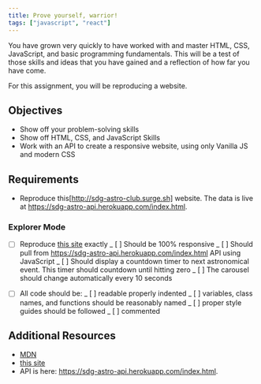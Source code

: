 ```yaml
---
title: Prove yourself, warrior!
tags: ["javascript", "react"]
---
```


You have grown very quickly to have worked with and master HTML, CSS,
JavaScript, and basic programming fundamentals. This will be a test of those
skills and ideas that you have gained and a reflection of how far you have come.

For this assignment, you will be reproducing a website.

## Objectives

- Show off your problem-solving skills
- Show off HTML, CSS, and JavaScript Skills
- Work with an API to create a responsive website, using only Vanilla JS and
  modern CSS

## Requirements

- Reproduce this[http://sdg-astro-club.surge.sh] website. The data is live at
  https://sdg-astro-api.herokuapp.com/index.html.

### Explorer Mode

- [ ] Reproduce [this site](http://sdg-astro-club.surge.sh) exactly _ [ ] Should
      be 100% responsive _ [ ] Should pull from
      https://sdg-astro-api.herokuapp.com/index.html API using JavaScript _ [ ]
      Should display a countdown timer to next astronomical event. This timer
      should countdown until hitting zero _ [ ] The carousel should change
      automatically every 10 seconds

- [ ] All code should be: _ [ ] readable properly indented _ [ ] variables,
      class names, and functions should be reasonably named _ [ ] proper style
      guides should be followed _ [ ] commented

## Additional Resources

- [MDN](https://developer.mozilla.org/en-US/)
- [this site](http://sdg-astro-club.surge.sh)
- API is here: https://sdg-astro-api.herokuapp.com/index.html.
